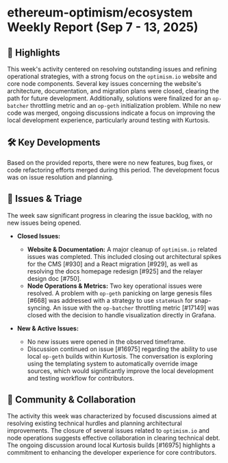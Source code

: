 # ethereum-optimism/ecosystem Weekly Report (Sep 7 - 13, 2025)

## 🚀 Highlights
This week's activity centered on resolving outstanding issues and refining operational strategies, with a strong focus on the `optimism.io` website and core node components. Several key issues concerning the website's architecture, documentation, and migration plans were closed, clearing the path for future development. Additionally, solutions were finalized for an `op-batcher` throttling metric and an `op-geth` initialization problem. While no new code was merged, ongoing discussions indicate a focus on improving the local development experience, particularly around testing with Kurtosis.

## 🛠️ Key Developments
Based on the provided reports, there were no new features, bug fixes, or code refactoring efforts merged during this period. The development focus was on issue resolution and planning.

## 🐛 Issues & Triage
The week saw significant progress in clearing the issue backlog, with no new issues being opened.

- **Closed Issues:**
    - **Website & Documentation:** A major cleanup of `optimism.io` related issues was completed. This included closing out architectural spikes for the CMS [#930] and a React migration [#929], as well as resolving the docs homepage redesign [#925] and the relayer design doc [#750].
    - **Node Operations & Metrics:** Two key operational issues were resolved. A problem with `op-geth` panicking on large genesis files [#668] was addressed with a strategy to use `stateHash` for snap-syncing. An issue with the `op-batcher` throttling metric [#17149] was closed with the decision to handle visualization directly in Grafana.

- **New & Active Issues:**
    - No new issues were opened in the observed timeframe.
    - Discussion continued on issue [#16975] regarding the ability to use local `op-geth` builds within Kurtosis. The conversation is exploring using the templating system to automatically override image sources, which would significantly improve the local development and testing workflow for contributors.

## 💬 Community & Collaboration
The activity this week was characterized by focused discussions aimed at resolving existing technical hurdles and planning architectural improvements. The closure of several issues related to `optimism.io` and node operations suggests effective collaboration in clearing technical debt. The ongoing discussion around local Kurtosis builds [#16975] highlights a commitment to enhancing the developer experience for core contributors.